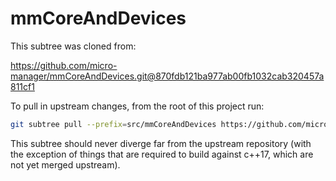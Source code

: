 # mmCoreAndDevices

This subtree was cloned from:

<https://github.com/micro-manager/mmCoreAndDevices.git@870fdb121ba977ab00fb1032cab320457a811cf1>

To pull in upstream changes, from the root of this project run:

```sh
git subtree pull --prefix=src/mmCoreAndDevices https://github.com/micro-manager/mmCoreAndDevices main --squash
```

This subtree should never diverge far from the upstream repository (with the
exception of things that are required to build against c++17, which are not yet
merged upstream).
